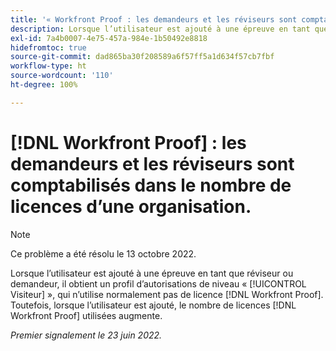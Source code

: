 ```yaml
---
title: '« Workfront Proof : les demandeurs et les réviseurs sont comptabilisés dans le nombre de licences d’une organisation. »'
description: Lorsque l’utilisateur est ajouté à une épreuve en tant que réviseur ou demandeur, il obtient un profil d’autorisations de niveau Visiteur, qui n’utilise normalement pas de licence Proof. Toutefois, lorsque l’utilisateur est ajouté, le nombre de licences Épreuve utilisées augmente.
exl-id: 7a4b0007-4e75-457a-984e-1b50492e8818
hidefromtoc: true
source-git-commit: dad865ba30f208589a6f57ff5a1d634f57cb7fbf
workflow-type: ht
source-wordcount: '110'
ht-degree: 100%

---
```


# [!DNL Workfront Proof] : les demandeurs et les réviseurs sont comptabilisés dans le nombre de licences d’une organisation.

>[!NOTE]
>
>Ce problème a été résolu le 13 octobre 2022.

Lorsque l’utilisateur est ajouté à une épreuve en tant que réviseur ou demandeur, il obtient un profil d’autorisations de niveau « [!UICONTROL Visiteur] », qui n’utilise normalement pas de licence [!DNL Workfront Proof]. Toutefois, lorsque l’utilisateur est ajouté, le nombre de licences [!DNL Workfront Proof] utilisées augmente.

_Premier signalement le 23 juin 2022._
